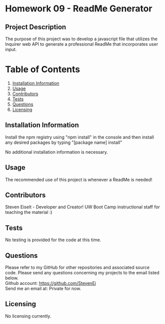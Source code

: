 # Homework 09 - ReadMe Generator

## Project Description 
The purpose of this project was to develop a javascript file that utilizes the Inquirer web API to generate a professional ReadMe that incorporates user input. 

# Table of Contents 
1. [Installation Information](#installation-information)
2. [Usage](#usage)
3. [Contributors](#contributors)
4. [Tests](#tests)
5. [Questions](#questions)
6. [Licensing](#licensing)

## Installation Information
Install the npm registry using "npm install" in the console and then install any desired packages by typing "[package name] install"

No additional installation information is necessary.

## Usage 
The recommended use of this project is whenever a ReadMe is needed!

## Contributors 
Steven Eiselt - Developer and Creator!
UW Boot Camp instructional staff for teaching the material :)

## Tests 
No testing is provided for the code at this time.

## Questions 
Please refer to my GitHub for other repositories and associated source code. Please send any questions concerning my projects to the email listed below. <br />
Github account: https://github.com/StevenEi <br /> 
Send me an email at: Private for now.
    
## Licensing 
No licensing currently.
